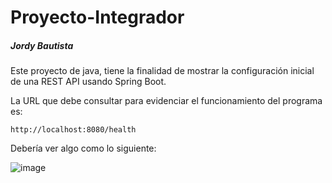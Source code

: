 # Proyecto-Integrador
##### Jordy Bautista

Este proyecto de java, tiene la finalidad de mostrar la configuración inicial de una REST API usando Spring Boot.


La URL que debe consultar para evidenciar el funcionamiento del programa es: 

~~~
http://localhost:8080/health
~~~

Debería ver algo como lo siguiente:

![image](https://github.com/JordyBautista10/Proyecto-Integrador/assets/123812969/db2e9134-da37-41a9-ab24-3a9dbd74f8c7)
